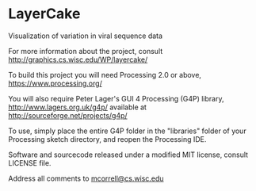 LayerCake
=========
Visualization of variation in viral sequence data

For more information about the project, consult http://graphics.cs.wisc.edu/WP/layercake/

To build this project you will need Processing 2.0 or above, 
https://www.processing.org/

You will also require Peter Lager's GUI 4 Processing (G4P) library,
http://www.lagers.org.uk/g4p/
available at
http://sourceforge.net/projects/g4p/

To use, simply place the entire G4P folder in the "libraries" folder of your Processing sketch directory, and reopen the Processing IDE.

Software and sourcecode released under a modified MIT license, consult LICENSE file.

Address all comments to mcorrell@cs.wisc.edu
